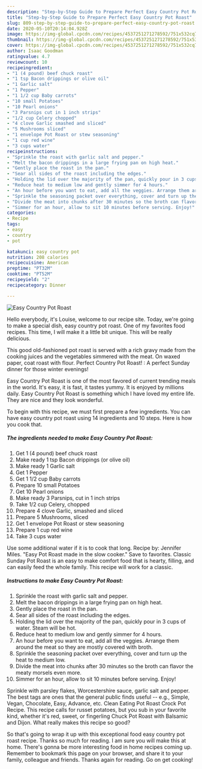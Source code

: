 ```yaml
---
description: "Step-by-Step Guide to Prepare Perfect Easy Country Pot Roast"
title: "Step-by-Step Guide to Prepare Perfect Easy Country Pot Roast"
slug: 809-step-by-step-guide-to-prepare-perfect-easy-country-pot-roast
date: 2020-05-10T20:14:04.928Z
image: https://img-global.cpcdn.com/recipes/4537251271278592/751x532cq70/easy-country-pot-roast-recipe-main-photo.jpg
thumbnail: https://img-global.cpcdn.com/recipes/4537251271278592/751x532cq70/easy-country-pot-roast-recipe-main-photo.jpg
cover: https://img-global.cpcdn.com/recipes/4537251271278592/751x532cq70/easy-country-pot-roast-recipe-main-photo.jpg
author: Isaac Goodman
ratingvalue: 4.7
reviewcount: 10
recipeingredient:
- "1 (4 pound) beef chuck roast"
- "1 tsp Bacon drippings or olive oil"
- "1 Garlic salt"
- "1 Pepper"
- "1 1/2 cup Baby carrots"
- "10 small Potatoes"
- "10 Pearl onions"
- "3 Parsnips cut in 1 inch strips"
- "1/2 cup Celery chopped"
- "4 clove Garlic smashed and sliced"
- "5 Mushrooms sliced"
- "1 envelope Pot Roast or stew seasoning"
- "1 cup red wine"
- "3 cups water"
recipeinstructions:
- "Sprinkle the roast with garlic salt and pepper."
- "Melt the bacon drippings in a large frying pan on high heat."
- "Gently place the roast in the pan."
- "Sear all sides of the roast including the edges."
- "Holding the lid over the majority of the pan, quickly pour in 3 cups of water. Steam will be hot."
- "Reduce heat to medium low and gently simmer for 4 hours."
- "An hour before you want to eat, add all the veggies. Arrange them around the meat so they are mostly covered with broth."
- "Sprinkle the seasoning packet over everything, cover and turn up the heat to medium low."
- "Divide the meat into chunks after 30 minutes so the broth can flavor the meaty morsels even more."
- "Simmer for an hour, allow to sit 10 minutes before serving. Enjoy!"
categories:
- Recipe
tags:
- easy
- country
- pot

katakunci: easy country pot 
nutrition: 208 calories
recipecuisine: American
preptime: "PT32M"
cooktime: "PT52M"
recipeyield: "2"
recipecategory: Dinner

---
```



![Easy Country Pot Roast](https://img-global.cpcdn.com/recipes/4537251271278592/751x532cq70/easy-country-pot-roast-recipe-main-photo.jpg)

Hello everybody, it's Louise, welcome to our recipe site. Today, we're going to make a special dish, easy country pot roast. One of my favorites food recipes. This time, I will make it a little bit unique. This will be really delicious.

This good old-fashioned pot roast is served with a rich gravy made from the cooking juices and the vegetables simmered with the meat. On waxed paper, coat roast with flour. Perfect Country Pot Roast! : A perfect Sunday dinner for those winter evenings!

Easy Country Pot Roast is one of the most favored of current trending meals in the world. It's easy, it is fast, it tastes yummy. It is enjoyed by millions daily. Easy Country Pot Roast is something which I have loved my entire life. They are nice and they look wonderful.


To begin with this recipe, we must first prepare a few ingredients. You can have easy country pot roast using 14 ingredients and 10 steps. Here is how you cook that.

<!--inarticleads1-->

##### The ingredients needed to make Easy Country Pot Roast:

1. Get 1 (4 pound) beef chuck roast
1. Make ready 1 tsp Bacon drippings (or olive oil)
1. Make ready 1 Garlic salt
1. Get 1 Pepper
1. Get 1 1/2 cup Baby carrots
1. Prepare 10 small Potatoes
1. Get 10 Pearl onions
1. Make ready 3 Parsnips, cut in 1 inch strips
1. Take 1/2 cup Celery, chopped
1. Prepare 4 clove Garlic, smashed and sliced
1. Prepare 5 Mushrooms, sliced
1. Get 1 envelope Pot Roast or stew seasoning
1. Prepare 1 cup red wine
1. Take 3 cups water


Use some additional water if it is to cook that long. Recipe by: Jennifer Miles. &#34;Easy Pot Roast made in the slow cooker.&#34; Save to favorites. Classic Sunday Pot Roast is an easy to make comfort food that is hearty, filling, and can easily feed the whole family. This recipe will work for a classic. 

<!--inarticleads2-->

##### Instructions to make Easy Country Pot Roast:

1. Sprinkle the roast with garlic salt and pepper.
1. Melt the bacon drippings in a large frying pan on high heat.
1. Gently place the roast in the pan.
1. Sear all sides of the roast including the edges.
1. Holding the lid over the majority of the pan, quickly pour in 3 cups of water. Steam will be hot.
1. Reduce heat to medium low and gently simmer for 4 hours.
1. An hour before you want to eat, add all the veggies. Arrange them around the meat so they are mostly covered with broth.
1. Sprinkle the seasoning packet over everything, cover and turn up the heat to medium low.
1. Divide the meat into chunks after 30 minutes so the broth can flavor the meaty morsels even more.
1. Simmer for an hour, allow to sit 10 minutes before serving. Enjoy!


Sprinkle with parsley flakes, Worcestershire sauce, garlic salt and pepper. The best tags are ones that the general public finds useful -- e.g., Simple, Vegan, Chocolate, Easy, Advance, etc. Clean Eating Pot Roast Crock Pot Recipe. This recipe calls for russet potatoes, but you sub in your favorite kind, whether it&#39;s red, sweet, or fingerling Chuck Pot Roast with Balsamic and Dijon. What really makes this recipe so good? 

So that's going to wrap it up with this exceptional food easy country pot roast recipe. Thanks so much for reading. I am sure you will make this at home. There's gonna be more interesting food in home recipes coming up. Remember to bookmark this page on your browser, and share it to your family, colleague and friends. Thanks again for reading. Go on get cooking!
